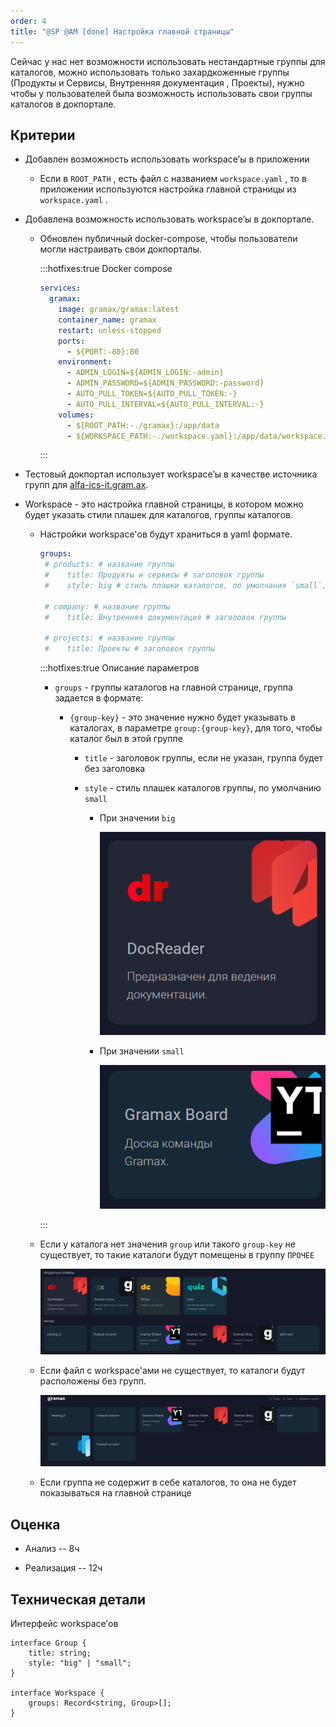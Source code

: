 ```yaml
---
order: 4
title: "@SP @AM [done] Настройка главной страницы"
---
```


Сейчас у нас нет возможности использовать нестандартные группы для каталогов, можно использовать только захардкоженные группы (Продукты и Сервисы, Внутренняя документация , Проекты), нужно чтобы у пользователей была возможность использовать свои группы каталогов в докпортале.

## Критерии

-  Добавлен возможность использовать workspace’ы в приложении

   -  Если в `ROOT_PATH` , есть файл с названием `workspace.yaml` , то в приложении используются настройка главной страницы из `workspace.yaml` .

-  Добавлена возможность использовать workspace’ы в докпорталe.

   -  Обновлен публичный docker-compose, чтобы пользователи могли настраивать свои докпорталы.

      :::hotfixes:true Docker compose

      ```yaml
      services:
        gramax:
          image: gramax/gramax:latest
          container_name: gramax
          restart: unless-stopped
          ports:
            - ${PORT:-80}:80
          environment:
            - ADMIN_LOGIN=${ADMIN_LOGIN:-admin}
            - ADMIN_PASSWORD=${ADMIN_PASSWORD:-password}
            - AUTO_PULL_TOKEN=${AUTO_PULL_TOKEN:-}
            - AUTO_PULL_INTERVAL=${AUTO_PULL_INTERVAL:-}
          volumes:
            - ${ROOT_PATH:-./gramax}:/app/data
            - ${WORKSPACE_PATH:-./workspace.yaml}:/app/data/workspace.yaml
      ```

      :::

-  Тестовый докпортал использует workspace’ы в качестве источника групп для [alfa-ics-it.gram.ax](https://alfa-ics-it.gram.ax/).

-  Workspace - это  настройка главной страницы, в котором можно будет указать стили плашек для каталогов, группы каталогов.

   -  Настройки workspace'ов будут храниться в yaml формате.

      ```yaml
      groups:
       # products: # название группы
       #    title: Продукты и сервисы # заголовок группы
       #    style: big # стиль плашки каталогов, по умолчания `small`, варианты: `big`, `small`
      
       # company: # название группы
       #    title: Внутренняя документация # заголовок группы
      
       # projects: # название группы
       #    title: Проекты # заголовок группы
      ```

      :::hotfixes:true Описание параметров

      -  `groups` - группы каталогов на главной странице, группа задается в формате:

         -  `{group-key}` - это значение нужно будет указывать в каталогах, в параметре `group:{group-key}`, для того, чтобы каталог был в этой группе

            -  `title` - заголовок группы, если не указан, группа будет без заголовка

            -  `style` - стиль плашек каталогов группы, по умолчанию `small`

               -  При значении `big`

                  ![](./tech-mekhanizm-wo-3.png)

               -  При значении `small`

                  ![](./tech-mekhanizm-wo-4.png)

      :::

   -  Если у каталога нет значения `group` или такого `group-key` не существует, то такие каталоги будут помещены в группу `ПРОЧЕЕ`

      ![](./tech-mekhanizm-wo.png)

   -  Если файл с workspace'ами не существует, то каталоги будут расположены без групп.

      ![](./tech-mekhanizm-wo-2.png)

   -  Если группа не содержит в себе каталогов, то она не будет показываться на главной странице

## Оценка

-  Анализ -- 8ч

-  Реализация -- 12ч

## Техническая детали

Интерфейс workspace’ов

```
interface Group {
	title: string;
	style: "big" | "small";
}

interface Workspace {
	groups: Record<string, Group>[];
}
```